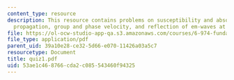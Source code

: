 ```yaml
---
content_type: resource
description: This resource contains problems on susceptibility and absorption, pulse
  propagation, group and phase velocity, and reflection of em-waves at interfaces.
file: https://ol-ocw-studio-app-qa.s3.amazonaws.com/courses/6-974-fundamentals-of-photonics-quantum-electronics-spring-2006/53ae1c468766cda2c085543460f94325_quiz1.pdf
file_type: application/pdf
parent_uid: 39a10e28-ce32-5d66-e070-11426a03a5c7
resourcetype: Document
title: quiz1.pdf
uid: 53ae1c46-8766-cda2-c085-543460f94325
---
```

